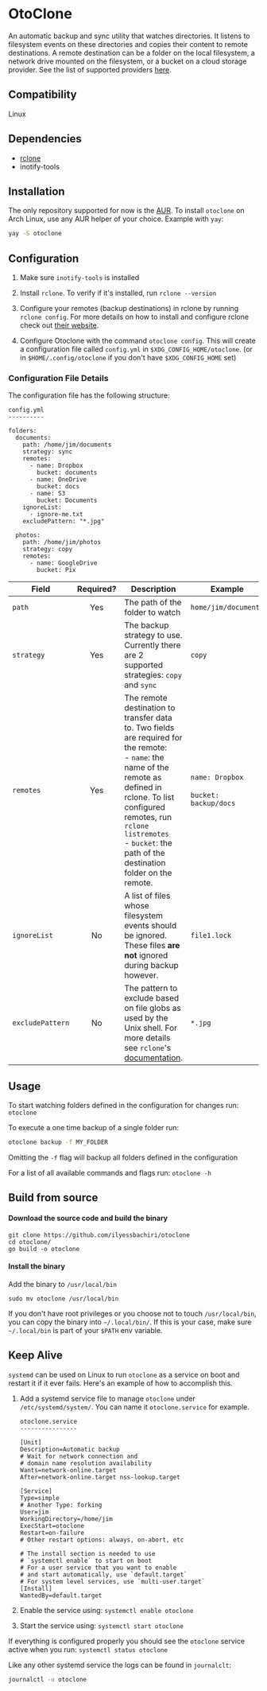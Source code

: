 # OtoClone

An automatic backup and sync utility that watches directories. It listens to
filesystem events on these directories and copies their content to remote
destinations. A remote destination can be a folder on the local filesystem, a
network drive mounted on the filesystem, or a bucket on a cloud storage
provider. See the list of supported providers [here](https://rclone.org/#providers). 

## Compatibility

Linux

## Dependencies

- [rclone](https://github.com/rclone/rclone)
- inotify-tools

## Installation

The only repository supported for now is the [AUR](https://aur.archlinux.org/otoclone.git). To install `otoclone` on Arch
Linux, use any AUR helper of your choice. Example with `yay`:

```sh
yay -S otoclone
```

## Configuration

1. Make sure `inotify-tools` is installed

2. Install `rclone`. To verify if it's installed, run `rclone --version`

3. Configure your remotes (backup destinations) in rclone by running `rclone config`. For
   more details on how to install and configure rclone check out [their website](https://rclone.org/).

4. Configure Otoclone with the command `otoclone config`. This will create a
   configuration file called `config.yml` in `$XDG_CONFIG_HOME/otoclone`. (or in
   `$HOME/.config/otoclone` if you don't have `$XDG_CONFIG_HOME` set)

### Configuration File Details

The configuration file has the following structure:

   ```
   config.yml
   ----------
   
   folders:
     documents:
       path: /home/jim/documents
       strategy: sync
       remotes:
         - name: Dropbox
           bucket: documents
         - name: OneDrive
           bucket: docs
         - name: S3
           bucket: Documents
       ignoreList:
         - ignore-me.txt
       excludePattern: "*.jpg"

     photos:
       path: /home/jim/photos
       strategy: copy
       remotes:
         - name: GoogleDrive
           bucket: Pix
   ```

| Field            | Required? | Description                                                                                                                                                                                                                                                         | Example                                      |
|------------------|:---------:|---------------------------------------------------------------------------------------------------------------------------------------------------------------------------------------------------------------------------------------------------------------------|----------------------------------------------|
| `path`           |    Yes    | The path of the folder to watch                                                                                                                                                                                                                                     | `home/jim/documents`                         |
| `strategy`       |    Yes    | The backup strategy to use. Currently there are 2 supported strategies: `copy` and `sync`                                                                                                                                                                           | `copy`                                       |
| `remotes`        |    Yes    | The remote destination to transfer data to. Two fields are required for the remote:<br>- `name`: the name of the remote as defined in rclone. To list configured remotes, run `rclone listremotes`<br>- `bucket`: the path of the destination folder on the remote. | `name: Dropbox`<br><br>`bucket: backup/docs` |
| `ignoreList`     |    No     | A list of files whose filesystem events should<br> be ignored. These files **are not** ignored during backup however.                                                                                                                                               | `file1.lock`                                 |
| `excludePattern` |    No     | The pattern to exclude based on file globs as used by the Unix shell. For more details see `rclone`'s [documentation](https://rclone.org/filtering/).                                                                                                              | `*.jpg`                                      |

## Usage

To start watching folders defined in the configuration for changes run:
`otoclone`

To execute a one time backup of a single folder run:
```bash
otoclone backup -f MY_FOLDER
```
Omitting the `-f` flag will backup all folders defined in the configuration

For a list of all available commands and flags run: `otoclone -h`

## Build from source

#### Download the source code and build the binary

```
git clone https://github.com/ilyessbachiri/otoclone
cd otoclone/
go build -o otoclone
```

#### Install the binary

Add the binary to `/usr/local/bin`
```
sudo mv otoclone /usr/local/bin
```

If you don't have root privileges or you choose not to touch `/usr/local/bin`, you can
copy the binary into `~/.local/bin/`. If this is your case, make sure
`~/.local/bin` is part of your `$PATH` env variable.

## Keep Alive

`systemd` can be used on Linux to run `otoclone` as a service on boot and
restart it if it ever fails. Here's an example of how to accomplish this.

1. Add a systemd service file to manage `otoclone` under `/etc/systemd/system/`.
   You can name it `otoclone.service` for example.

   ```
   otoclone.service
   ----------------
   
   [Unit]
   Description=Automatic backup
   # Wait for network connection and
   # domain name resolution availability
   Wants=network-online.target
   After=network-online.target nss-lookup.target

   [Service]
   Type=simple
   # Another Type: forking
   User=jim
   WorkingDirectory=/home/jim
   ExecStart=otoclone
   Restart=on-failure
   # Other restart options: always, on-abort, etc

   # The install section is needed to use
   # `systemctl enable` to start on boot
   # For a user service that you want to enable
   # and start automatically, use `default.target`
   # For system level services, use `multi-user.target`
   [Install]
   WantedBy=default.target
   ```

2. Enable the service using: `systemctl enable otoclone`
3. Start the service using: `systemctl start otoclone`

If everything is configured properly you should see the `otoclone` service
active when you run: `systemctl status otoclone`

Like any other systemd service the logs can be found in `journalclt`:

```sh
journalctl -u otoclone
```

